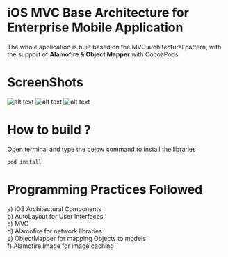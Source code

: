# iOS MVC Base Architecture for Enterprise Mobile Application 


The whole application is built based on the MVC architectural pattern, with the support of  **Alamofire & Object Mapper** with CocoaPods

# ScreenShots

![alt text](https://user-images.githubusercontent.com/13150747/64485850-71c03680-d236-11e9-87b4-fb77a1b40c3b.png)
![alt text](https://user-images.githubusercontent.com/13150747/64485877-ccf22900-d236-11e9-8824-b1c489e2c916.png)
![alt text](https://user-images.githubusercontent.com/13150747/64485878-cd8abf80-d236-11e9-8c63-bcb227e9853f.png)


# How to build ?

Open terminal and type the below command to install the libraries <br/>

``` pod install ```


# Programming Practices Followed

a) iOS Architectural Components <br/>
b) AutoLayout for User Interfaces  <br/>
c) MVC <br/>
d) Alamofire for network libraries <br/>
e) ObjectMapper for mapping Objects to models <br/>
f) Alamofire Image for image caching <br/>
